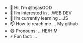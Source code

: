 - 👋 Hi, I’m @tejasGOD
- 👀 I’m interested in ...WEB DEV
- 🌱 I’m currently learning ...JS
- 📫 How to reach me ... My github
- 😄 Pronouns: ...HE/HIM
- ⚡ Fun fact: ...

<!---
tejasGOD/tejasGOD is a ✨ special ✨ repository because its `README.md` (this file) appears on your GitHub profile.
You can click the Preview link to take a look at your changes.
--->
